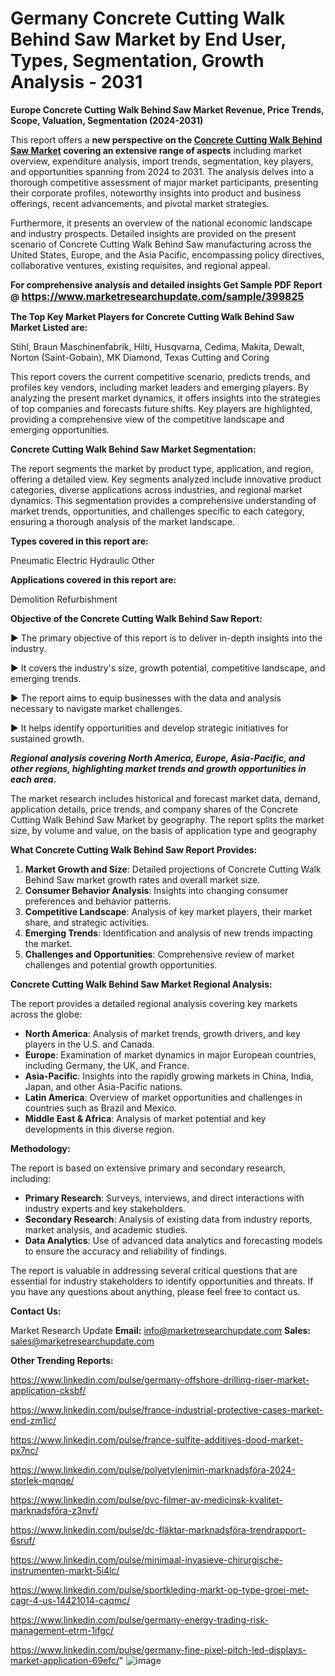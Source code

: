 # Germany Concrete Cutting Walk Behind Saw Market by End User, Types, Segmentation, Growth Analysis - 2031

<strong>Europe Concrete Cutting Walk Behind Saw Market Revenue, Price Trends, Scope, Valuation, Segmentation (2024-2031)</strong>

This report offers a <strong>new perspective on the <a href=https://www.marketresearchupdate.com/sample/399825>Concrete Cutting Walk Behind Saw Market</a> covering an extensive range of aspects</strong> including market overview, expenditure analysis, import trends, segmentation, key players, and opportunities spanning from 2024 to 2031. The analysis delves into a thorough competitive assessment of major market participants, presenting their corporate profiles, noteworthy insights into product and business offerings, recent advancements, and pivotal market strategies.

Furthermore, it presents an overview of the national economic landscape and industry prospects. Detailed insights are provided on the present scenario of Concrete Cutting Walk Behind Saw manufacturing across the United States, Europe, and the Asia Pacific, encompassing policy directives, collaborative ventures, existing requisites, and regional appeal.

<strong>For comprehensive analysis and detailed insights Get Sample PDF Report @ <a href=https://www.marketresearchupdate.com/sample/399825><font size=3 color=#0000ff>https://www.marketresearchupdate.com/sample/399825</font></a></strong>

<strong>The Top Key Market Players for Concrete Cutting Walk Behind Saw Market Listed are:</strong>

Stihl, Braun Maschinenfabrik, Hilti, Husqvarna, Cedima, Makita, Dewalt, Norton (Saint-Gobain), MK Diamond, Texas Cutting and Coring

This report covers the current competitive scenario, predicts trends, and profiles key vendors, including market leaders and emerging players. By analyzing the present market dynamics, it offers insights into the strategies of top companies and forecasts future shifts. Key players are highlighted, providing a comprehensive view of the competitive landscape and emerging opportunities.

<strong>Concrete Cutting Walk Behind Saw Market Segmentation:</strong>

The report segments the market by product type, application, and region, offering a detailed view. Key segments analyzed include innovative product categories, diverse applications across industries, and regional market dynamics. This segmentation provides a comprehensive understanding of market trends, opportunities, and challenges specific to each category, ensuring a thorough analysis of the market landscape.

<strong>Types covered in this report are:</strong>

Pneumatic
Electric
Hydraulic
Other

<strong>Applications covered in this report are:</strong>

Demolition
Refurbishment

<strong>Objective of the Concrete Cutting Walk Behind Saw Report:</strong>

▶ The primary objective of this report is to deliver in-depth insights into the industry.

▶ It covers the industry's size, growth potential, competitive landscape, and emerging trends.

▶ The report aims to equip businesses with the data and analysis necessary to navigate market challenges.

▶ It helps identify opportunities and develop strategic initiatives for sustained growth.

<strong><em>Regional analysis covering North America, Europe, Asia-Pacific, and other regions, highlighting market trends and growth opportunities in each area.</em></strong>

The market research includes historical and forecast market data, demand, application details, price trends, and company shares of the Concrete Cutting Walk Behind Saw Market by geography. The report splits the market size, by volume and value, on the basis of application type and geography

<strong>What Concrete Cutting Walk Behind Saw Report Provides:</strong>
<ol>
  <li><strong>Market Growth and Size</strong>: Detailed projections of Concrete Cutting Walk Behind Saw market growth rates and overall market size.</li>
  <li><strong>Consumer Behavior Analysis</strong>: Insights into changing consumer preferences and behavior patterns.</li>
  <li><strong>Competitive Landscape</strong>: Analysis of key market players, their market share, and strategic activities.</li>
  <li><strong>Emerging Trends</strong>: Identification and analysis of new trends impacting the market.</li>
  <li><strong>Challenges and Opportunities</strong>: Comprehensive review of market challenges and potential growth opportunities.</li>
</ol>

<strong>Concrete Cutting Walk Behind Saw Market Regional Analysis:</strong>

The report provides a detailed regional analysis covering key markets across the globe:
<ul>
  <li><strong>North America</strong>: Analysis of market trends, growth drivers, and key players in the U.S. and Canada.</li>
  <li><strong>Europe</strong>: Examination of market dynamics in major European countries, including Germany, the UK, and France.</li>
  <li><strong>Asia-Pacific</strong>: Insights into the rapidly growing markets in China, India, Japan, and other Asia-Pacific nations.</li>
  <li><strong>Latin America</strong>: Overview of market opportunities and challenges in countries such as Brazil and Mexico.</li>
  <li><strong>Middle East &amp; Africa</strong>: Analysis of market potential and key developments in this diverse region.</li>
</ul>

<strong>Methodology:</strong>

The report is based on extensive primary and secondary research, including:
<ul>
  <li><strong>Primary Research</strong>: Surveys, interviews, and direct interactions with industry experts and key stakeholders.</li>
  <li><strong>Secondary Research</strong>: Analysis of existing data from industry reports, market analysis, and academic studies.</li>
  <li><strong>Data Analytics</strong>: Use of advanced data analytics and forecasting models to ensure the accuracy and reliability of findings.</li>
</ul>
The report is valuable in addressing several critical questions that are essential for industry stakeholders to identify opportunities and threats. If you have any questions about anything, please feel free to contact us.

<strong>Contact Us:</strong>

Market Research Update
<strong>Email:</strong> info@marketresearchupdate.com
<strong>Sales:</strong> sales@marketresearchupdate.com

<strong>Other Trending Reports:</strong>

<a href=https://www.linkedin.com/pulse/germany-offshore-drilling-riser-market-application-cksbf/>https://www.linkedin.com/pulse/germany-offshore-drilling-riser-market-application-cksbf/</a>

<a href=https://www.linkedin.com/pulse/france-industrial-protective-cases-market-end-zm1ic/>https://www.linkedin.com/pulse/france-industrial-protective-cases-market-end-zm1ic/</a>

<a href=https://www.linkedin.com/pulse/france-sulfite-additives-dood-market-px7nc/>https://www.linkedin.com/pulse/france-sulfite-additives-dood-market-px7nc/</a>

<a href=https://www.linkedin.com/pulse/polyetylenimin-marknadsföra-2024-storlek-mqnqe/>https://www.linkedin.com/pulse/polyetylenimin-marknadsföra-2024-storlek-mqnqe/</a>

<a href=https://www.linkedin.com/pulse/pvc-filmer-av-medicinsk-kvalitet-marknadsföra-z3nvf/>https://www.linkedin.com/pulse/pvc-filmer-av-medicinsk-kvalitet-marknadsföra-z3nvf/</a>

<a href=https://www.linkedin.com/pulse/dc-fläktar-marknadsföra-trendrapport-6sruf/>https://www.linkedin.com/pulse/dc-fläktar-marknadsföra-trendrapport-6sruf/</a>

<a href=https://www.linkedin.com/pulse/minimaal-invasieve-chirurgische-instrumenten-markt-5i4lc/>https://www.linkedin.com/pulse/minimaal-invasieve-chirurgische-instrumenten-markt-5i4lc/</a>

<a href=https://www.linkedin.com/pulse/sportkleding-markt-op-type-groei-met-cagr-4-us-14421014-caqmc/>https://www.linkedin.com/pulse/sportkleding-markt-op-type-groei-met-cagr-4-us-14421014-caqmc/</a>

<a href=https://www.linkedin.com/pulse/germany-energy-trading-risk-management-etrm-1ifgc/>https://www.linkedin.com/pulse/germany-energy-trading-risk-management-etrm-1ifgc/</a>

<a href=https://www.linkedin.com/pulse/germany-fine-pixel-pitch-led-displays-market-application-69efc/>https://www.linkedin.com/pulse/germany-fine-pixel-pitch-led-displays-market-application-69efc/</a>"
![image](https://github.com/user-attachments/assets/41962439-65bb-4336-ab30-62dfb63f94fd)
